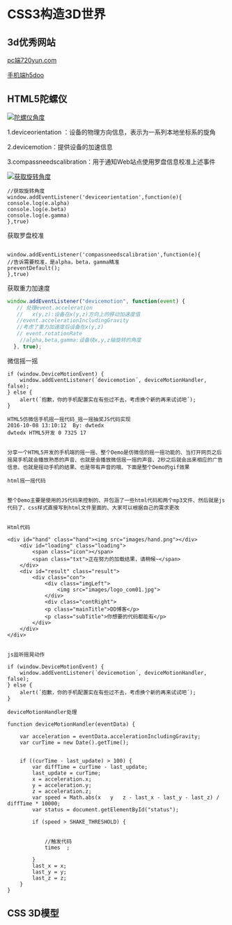 # CSS3构造3D世界

## 3d优秀网站

[pc端720yun.com](https://720yun.com/)

[手机端h5doo](http://www.h5doo.com/)

## HTML5陀螺仪

[![陀螺仪角度](https://wendaoshuai66.github.io/study/note/images/3d.jpg)](https://wendaoshuai66.github.io/study/note/images/3d.jpg)

1.deviceorientation ：设备的物理方向信息，表示为一系列本地坐标系的旋角

2.devicemotion：提供设备的加速信息

3.compassneedscalibration：用于通知Web站点使用罗盘信息校准上述事件

[![获取旋转角度](https://wendaoshuai66.github.io/study/note/images/3d1.png])](https://wendaoshuai66.github.io/study/note/images/3d1.png])

```
//获取旋转角度
window.addEventListener('deviceorientation',function(e){
console.log(e.alpha)
console.log(e.beta)
console.log(e.gamma)
},true)
```

获取罗盘校准

```

window.addEventListener('compassneedscalibration',function(e){
//告诉需要校准，是alpha，beta，gamma精准
preventDefault();
},true)
```

获取重力加速度

```javascript
window.addEventListener("devicemotion", function(event) {
   // 处理event.acceleration
   //	x(y,z):设备在x(y,z)方向上的移动加速度值
   //event.accelerationIncludingGravity
   //考虑了重力加速度后设备在x(y,z)
   // event.rotationRate
	//alpha,beta,gamma:设备绕x,y,z轴旋转的角度
  }, true);
```

微信摇一摇

```
if (window.DeviceMotionEvent) {
    window.addEventListener(´devicemotion´, deviceMotionHandler, false);
} else {
    alert(´抱歉，你的手机配置实在有些过不去，考虑换个新的再来试试吧´);
}

HTML5仿微信手机摇一摇代码_摇一摇抽奖JS代码实现
2016-10-08 13:10:12  By: dwtedx
dwtedx HTML5开发 0 7325 17

 
分享一个HTML5开发的手机端的摇一摇、整个Demo是仿微信的摇一摇功能的、当打开网页之后摇晃手机就会播放熟悉的声音、也就是会播放微信摇一摇的声音、2秒之后就会出来相应的广告信息、也就是摇动手机的结果、也是带有声音的哦、下面是整个Demo的gif效果

html摇一摇代码


整个Demo主要是使用的JS代码来控制的、并包涵了一些html代码和两个mp3文件、然后就是js代码了、css样式直接写到html文件里面的、大家可以根据自己的需求更改


Html代码

<div id="hand" class="hand"><img src="images/hand.png"></div>
    <div id="loading" class="loading">
        <span class="icon"></span>
        <span class="txt">正在努力的加载结果，请稍候~</span>
    </div>
    <div id="result" class="result">
        <div class="con">
            <div class="imgLeft">
                <img src="images/logo_com01.jpg">
            </div>
            <div class="contRight">
            <p class="mainTitle">DD博客</p>
            <p class="subTitle">你想要的代码都能有</p>
        </div>
    </div>
</div>


js监听摇晃动作

if (window.DeviceMotionEvent) {
    window.addEventListener(´devicemotion´, deviceMotionHandler, false);
} else {
    alert(´抱歉，你的手机配置实在有些过不去，考虑换个新的再来试试吧´);
}

deviceMotionHandler处理

function deviceMotionHandler(eventData) {
        
    var acceleration = eventData.accelerationIncludingGravity;
    var curTime = new Date().getTime();
    
    
    if ((curTime - last_update) > 100) {
        var diffTime = curTime - last_update;
        last_update = curTime;
        x = acceleration.x;
        y = acceleration.y;
        z = acceleration.z;
        var speed = Math.abs(x   y   z - last_x - last_y - last_z) / diffTime * 10000;
        var status = document.getElementById("status");

        if (speed > SHAKE_THRESHOLD) {
            
            
            //触发代码
            times  ;
            
        }
        last_x = x;
        last_y = y;
        last_z = z;
    }
}
```

## CSS 3D模型



